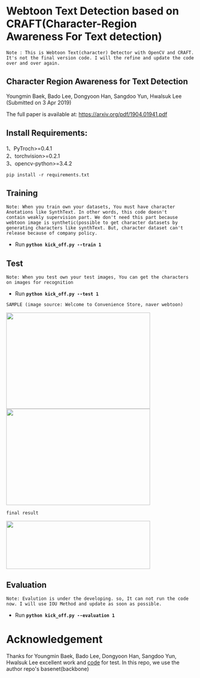 # Webtoon Text Detection based on CRAFT(Character-Region Awareness For Text detection)

`Note : This is Webtoon Text(character) Detector with OpenCV and CRAFT. It's not the final version code. I will the refine and update the code over and over again.`

## Character Region Awareness for Text Detection
Youngmin Baek, Bado Lee, Dongyoon Han, Sangdoo Yun, Hwalsuk Lee
(Submitted on 3 Apr 2019)

The full paper is available at: https://arxiv.org/pdf/1904.01941.pdf                                                         

## Install Requirements:                                                                                                        
1、PyTroch>=0.4.1                                                                                                                             
2、torchvision>=0.2.1 			                                                    																			                             
3、opencv-python>=3.4.2    
```
pip install -r requirements.txt
```                                                                                                                                                                                
## Training 
`Note: When you train own your datasets, You must have character Anotations like SynthText. In other words, this code doesn't          contain weakly supervision part. We don't need this part because webtoon image is synthetic(possible to get character datasets by generating characters like synthText. But, character dataset can't release because of company policy.`                                         
- Run **`python kick_off.py --train 1`**

## Test
`Note: When you test own your test images, You can get the characters on images for recognition`

- Run **`python kick_off.py --test 1`**

`SAMPLE (image source: Welcome to Convenience Store, naver webtoon)` 

<img src="https://github.com/hanish3464/webtoon_text_detection_with_CRAFT/blob/master/WEBTOON_TEXT_DETECTION/sample/sample1.png" width="384" height="256" /><img src="https://github.com/hanish3464/webtoon_text_detection_with_CRAFT/blob/master/WEBTOON_TEXT_DETECTION/sample/sample2.png" width="384" height="256" />

`final result` 

<img src="https://github.com/hanish3464/webtoon_text_detection_with_CRAFT/blob/master/WEBTOON_TEXT_DETECTION/sample/sample1_res.jpg" width="384" height="128" />

## Evaluation
`Note: Evalution is under the developing. so, It can not run the code now. I will use IOU Method and update as soon as possible.`

- Run **`python kick_off.py --evaluation 1`**
                                                    

# Acknowledgement
Thanks for Youngmin Baek, Bado Lee, Dongyoon Han, Sangdoo Yun, Hwalsuk Lee excellent work and [code](https://github.com/clovaai/CRAFT-pytorch) for test. In this repo, we use the author repo's basenet(backbone)

